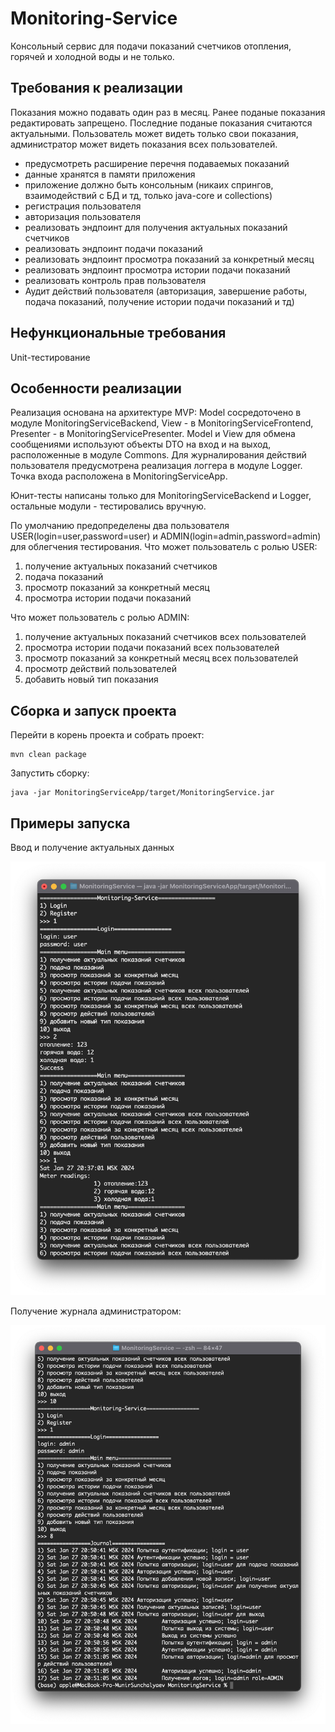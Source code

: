 # Monitoring-Service
Консольный сервис для подачи показаний счетчиков отопления, горячей и холодной воды и не только.

## Требования к реализации
Показания можно подавать один раз в месяц.
Ранее поданые показания редактировать запрещено.
Последние поданые показания считаются актуальными.
Пользователь может видеть только свои показания, администратор может видеть показания всех пользователей.

- предусмотреть расширение перечня подаваемых показаний
- данные хранятся в памяти приложения
- приложение должно быть консольным (никаих спрингов, взаимодействий с БД и тд, только java-core и collections)
- регистрация пользователя
- авторизация пользователя
- реализовать эндпоинт для получения актуальных показаний счетчиков
- реализовать эндпоинт подачи показаний
- реализовать эндпоинт просмотра показаний за конкретный месяц
- реализовать эндпоинт просмотра истории подачи показаний
- реализовать контроль прав пользователя
- Аудит действий пользователя (авторизация, завершение работы, подача показаний, получение истории подачи показаний и тд)

## Нефункциональные требования
Unit-тестирование

## Особенности реализации 
Реализация основана на архитектуре MVP: Model сосредоточено в модуле MonitoringServiceBackend,
View - в MonitoringServiceFrontend, Presenter - в MonitoringServicePresenter. Model и View для обмена сообщениями
используют объекты DTO на вход и на выход, расположенные в модуле Commons. Для журналирования действий пользователя
предусмотрена реализация логгера в модуле Logger. Точка входа расположена в MonitoringServiceApp.

Юнит-тесты написаны только для MonitoringServiceBackend и Logger, остальные модули - тестировались вручную.

По умолчанию предопределены два пользователя USER(login=user,password=user) и ADMIN(login=admin,password=admin)
для облегчения тестирования. Что может пользователь с ролью USER:

1) получение актуальных показаний счетчиков
2) подача показаний
3) просмотр показаний за конкретный месяц
4) просмотра истории подачи показаний

Что может пользователь с ролью ADMIN:

1) получение актуальных показаний счетчиков всех пользователей
2) просмотра истории подачи показаний всех пользователей
3) просмотр показаний за конкретный месяц всех пользователей
4) просмотр действий пользователей
5) добавить новый тип показания


## Сборка и запуск проекта
Перейти в корень проекта и собрать проект:

```
mvn clean package
```

Запустить сборку:

```
java -jar MonitoringServiceApp/target/MonitoringService.jar
```

## Примеры запуска
Ввод и получение актуальных данных

![](img/добавление_актуальное.png)

Получение журнала администратором:

![](img/чекнуть_журнал.png)




















